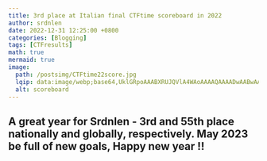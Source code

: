 ```yaml
---
title: 3rd place at Italian final CTFtime scoreboard in 2022
author: srdnlen
date: 2022-12-31 12:25:00 +0800
categories: [Blogging]
tags: [CTFresults]
math: true
mermaid: true
image:
  path: /postsimg/CTFtime22score.jpg
  lqip: data:image/webp;base64,UklGRpoAAABXRUJQVlA4WAoAAAAQAAAADwAABwAAQUxQSDIAAAARL0AmbZurmr57yyIiqE8oiG0bejIYEQTgqiDA9vqnsUSI6H+oAERp2HZ65qP/VIAWAFZQOCBCAAAA8AEAnQEqEAAIAAVAfCWkAALp8sF8rgRgAP7o9FDvMCkMde9PK7euH5M1m6VWoDXf2FkP3BqV0ZYbO6NA/VFIAAAA
  alt: scoreboard
---
```

A great year for Srdnlen - 3rd and 55th place nationally and globally, respectively. May 2023 be full of new goals, Happy new year !!
---
